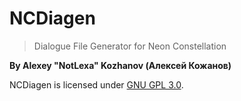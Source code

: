 # NCDiagen
> Dialogue  File Generator for Neon Constellation

**By Alexey "NotLexa" Kozhanov (Алексей Кожанов)**

NCDiagen is licensed under [GNU GPL 3.0](https://www.gnu.org/licenses/gpl-3.0.html).